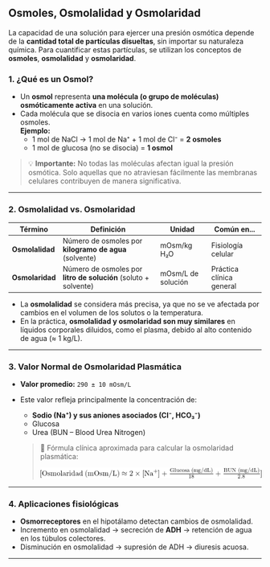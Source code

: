 ## Osmoles, Osmolalidad y Osmolaridad

La capacidad de una solución para ejercer una presión osmótica depende de la **cantidad total de partículas disueltas**, sin importar su naturaleza química. Para cuantificar estas partículas, se utilizan los conceptos de **osmoles**, **osmolalidad** y **osmolaridad**.

### 1. ¿Qué es un Osmol?

- Un **osmol** representa **una molécula (o grupo de moléculas) osmóticamente activa** en una solución.
- Cada molécula que se disocia en varios iones cuenta como múltiples osmoles.  
  **Ejemplo:**
  - 1 mol de NaCl → 1 mol de Na⁺ + 1 mol de Cl⁻ = **2 osmoles**
  - 1 mol de glucosa (no se disocia) = **1 osmol**

> 💡 **Importante:** No todas las moléculas afectan igual la presión osmótica. Solo aquellas que no atraviesan fácilmente las membranas celulares contribuyen de manera significativa.

---

### 2. Osmolalidad vs. Osmolaridad

| Término        | Definición                                                     | Unidad               | Común en...             |
|----------------|----------------------------------------------------------------|------------------------|--------------------------|
| **Osmolalidad** | Número de osmoles por **kilogramo de agua** (solvente)        | mOsm/kg H₂O            | Fisiología celular       |
| **Osmolaridad** | Número de osmoles por **litro de solución** (soluto + solvente) | mOsm/L de solución     | Práctica clínica general |

- La **osmolalidad** se considera más precisa, ya que no se ve afectada por cambios en el volumen de los solutos o la temperatura.
- En la práctica, **osmolalidad y osmolaridad son muy similares** en líquidos corporales diluidos, como el plasma, debido al alto contenido de agua (≈ 1 kg/L).

---

### 3. Valor Normal de Osmolaridad Plasmática

- **Valor promedio:** `290 ± 10 mOsm/L`
- Este valor refleja principalmente la concentración de:
  - **Sodio (Na⁺) y sus aniones asociados (Cl⁻, HCO₃⁻)**
  - Glucosa
  - Urea (BUN – Blood Urea Nitrogen)

  
  > 📌 Fórmula clínica aproximada para calcular la osmolaridad plasmática:
  >
  > ![Fórmula de osmolaridad](./osmol.png)

---

### 4. Aplicaciones fisiológicas

- **Osmorreceptores** en el hipotálamo detectan cambios de osmolalidad.
- Incremento en osmolalidad → secreción de **ADH** → retención de agua en los túbulos colectores.
- Disminución en osmolalidad → supresión de ADH → diuresis acuosa.

---
